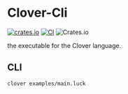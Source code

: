 # Clover-Cli

[![crates.io](https://img.shields.io/crates/v/clover-cli.svg)](https://crates.io/crates/clover-cli)
[![CI](https://github.com/ippan/clover/actions/workflows/build_and_test.yml/badge.svg)](https://github.com/ippan/clover/actions/workflows/build_and_test.yml)
![Crates.io](https://img.shields.io/crates/l/clover)

the executable for the Clover language.

## CLI

```sh
clover examples/main.luck
```
